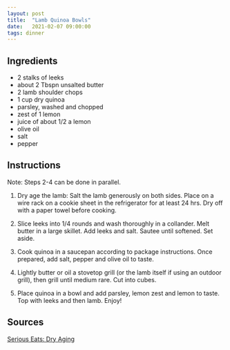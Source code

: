 ```yaml
---
layout: post
title:  "Lamb Quinoa Bowls"
date:   2021-02-07 09:00:00
tags: dinner
---
```


Ingredients
-----------
- 2 stalks of leeks
- about 2 Tbspn unsalted butter
- 2 lamb shoulder chops
- 1 cup dry quinoa
- parsley, washed and chopped
- zest of 1 lemon
- juice of about 1/2 a lemon
- olive oil
- salt
- pepper


Instructions
------------
Note: Steps 2-4 can be done in parallel.

1. Dry age the lamb: Salt the lamb generously on both sides. Place
   on a wire rack on a cookie sheet in the refrigerator for at least 24 hrs.
   Dry off with a paper towel before cooking.

2. Slice leeks into 1/4 rounds and wash thoroughly in a collander. Melt butter
   in a large skillet. Add leeks and salt. Sautee until softened. Set aside.

3. Cook quinoa in a saucepan according to package instructions. Once prepared,
   add salt, pepper and olive oil to taste.

4. Lightly butter or oil a stovetop grill (or the lamb itself if using an outdoor grill),
   then grill until medium rare. Cut into cubes.

5. Place quinoa in a bowl and add parsley, lemon zest and lemon to taste. Top with leeks and then lamb. Enjoy!


Sources
-------
[Serious Eats: Dry Aging](https://www.seriouseats.com/2013/03/the-food-lab-complete-guide-to-dry-aging-beef-at-home.html)
